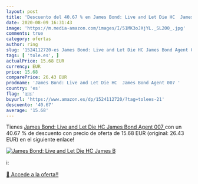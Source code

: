 ```yaml
---
layout: post
title: 'Descuento del 40.67 % en James Bond: Live and Let Die HC  James B'
date: 2020-08-09 16:31:43
image: 'https://m.media-amazon.com/images/I/51MK3oJXjYL._SL200_.jpg'
comments: true
category: ofertas
author: ring
slug: '1524112720-es James Bond: Live and Let Die HC James Bond Agent 007'
tags: [ 'tole.es', ]
actualPrice: 15.68 EUR
currency: EUR
price: 15.68
comparePrice: 26.43 EUR
prodname: 'James Bond: Live and Let Die HC  James Bond Agent 007 '
country: 'es'
flag: '🇪🇸'
buyurl: 'https://www.amazon.es/dp/1524112720/?tag=tolees-21'
descuento: '40.67'
average: '15.68'
---
```


Tienes [James Bond: Live and Let Die HC  James Bond Agent 007 ](https://www.amazon.es/dp/1524112720/?tag=tolees-21) con un 40.67 % de descuento con precio de oferta de 15.68 EUR (original: 26.43 EUR) en el siguiente enlace!

[![James Bond: Live and Let Die HC  James B](https://m.media-amazon.com/images/I/51MK3oJXjYL._SL200_.jpg)](https://www.amazon.es/dp/1524112720/?tag=tolees-21)

ℹ️:


[🛒 Accede a la oferta!!](https://www.amazon.es/dp/1524112720/?tag=tolees-21)
